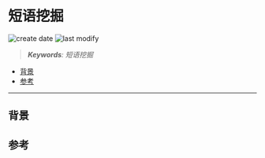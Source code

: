 短语挖掘
===
<!--START_SECTION:badge-->
![create date](https://img.shields.io/static/v1?label=create%20date&message=2025-08-21&label_color=gray&color=lightsteelblue&style=flat-square)
![last modify](https://img.shields.io/static/v1?label=last%20modify&message=2025-09-19%2004%3A11%3A35&label_color=gray&color=thistle&style=flat-square)
<!--END_SECTION:badge-->
<!--info
date: 2025-08-21 17:31:01
top: false
draft: false
hidden: true
level: 0
tags: [nlp_kg]
-->

> ***Keywords**: 短语挖掘*

<!--START_SECTION:paper_title-->
<!--END_SECTION:paper_title-->

<!--START_SECTION:toc-->
- [背景](#背景)
- [参考](#参考)
<!--END_SECTION:toc-->

---

## 背景


## 参考